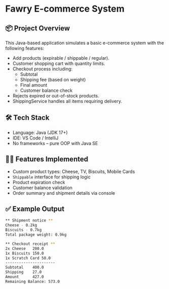 # Fawry E-commerce System

## 📦 Project Overview

This Java-based application simulates a basic e-commerce system with the following features:

- Add products (expirable / shippable / regular).
- Customer shopping cart with quantity limits.
- Checkout process including:
  - Subtotal
  - Shipping fee (based on weight)
  - Final amount
  - Customer balance check
- Rejects expired or out-of-stock products.
- ShippingService handles all items requiring delivery.

## 🛠️ Tech Stack

- Language: Java (JDK 17+)
- IDE: VS Code / IntelliJ
- No frameworks – pure OOP with Java SE

## 👨‍💻 Features Implemented

- Custom product types: Cheese, TV, Biscuits, Mobile Cards
- `Shippable` interface for shipping logic
- Product expiration check
- Customer balance validation
- Order summary and shipment details via console

## ✅ Example Output

```bash
** Shipment notice **
Cheese - 0.2kg
Biscuits - 0.7kg
Total package weight: 0.9kg

** Checkout receipt **
2x Cheese	200.0
1x Biscuits	150.0
1x Scratch Card	50.0
----------------------
Subtotal	400.0
Shipping	27.0
Amount		427.0
Remaining Balance: 573.0

